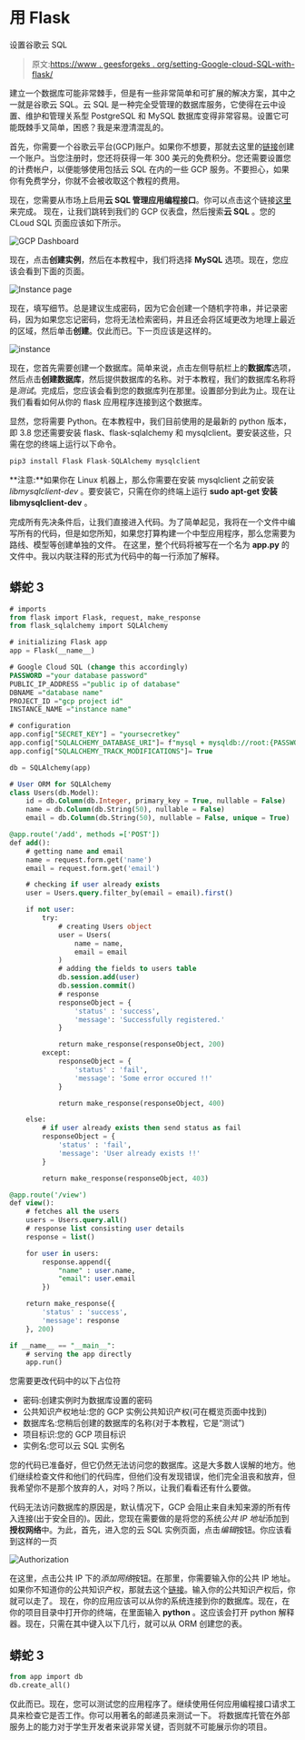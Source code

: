 # 用 Flask

设置谷歌云 SQL

> 原文:[https://www . geesforgeks . org/setting-Google-cloud-SQL-with-flask/](https://www.geeksforgeeks.org/setting-up-google-cloud-sql-with-flask/)

建立一个数据库可能非常棘手，但是有一些非常简单和可扩展的解决方案，其中之一就是谷歌云 SQL。云 SQL 是一种完全受管理的数据库服务，它使得在云中设置、维护和管理关系型 PostgreSQL 和 MySQL 数据库变得非常容易。设置它可能既棘手又简单，困惑？我是来澄清混乱的。

首先，你需要一个谷歌云平台(GCP)账户。如果你不想要，那就去这里的[链接](https://cloud.google.com/)创建一个账户。当您注册时，您还将获得一年 300 美元的免费积分。您还需要设置您的计费帐户，以便能够使用包括云 SQL 在内的一些 GCP 服务。不要担心，如果你有免费学分，你就不会被收取这个教程的费用。

现在，您需要从市场上启用**云 SQL 管理应用编程接口**。你可以点击这个链接[这里](https://console.cloud.google.com/marketplace/details/google/sqladmin.googleapis.com?q=Cloud%20SQL%20Admin%20API)来完成。
现在，让我们跳转到我们的 GCP 仪表盘，然后搜索**云 SQL** 。您的 CLoud SQL 页面应该如下所示。

![GCP Dashboard](img/c3d8557be500c608307658ef5598a9b1.png)

现在，点击**创建实例**，然后在本教程中，我们将选择 **MySQL** 选项。现在，您应该会看到下面的页面。

![Instance page](img/d69c463ef926c88ab6b5042adb56e481.png)

现在，填写细节。总是建议生成密码，因为它会创建一个随机字符串，并记录密码，因为如果您忘记密码，您将无法检索密码，并且还会将区域更改为地理上最近的区域，然后单击**创建**。仅此而已。下一页应该是这样的。

![instance](img/8ffb17d07884c340f51e543a931bc526.png)

现在，您首先需要创建一个数据库。简单来说，点击左侧导航栏上的**数据库**选项，然后点击**创建数据库**，然后提供数据库的名称。对于本教程，我们的数据库名称将是*测试*。完成后，您应该会看到您的数据库列在那里。设置部分到此为止。现在让我们看看如何从你的 flask 应用程序连接到这个数据库。

显然，您将需要 Python。在本教程中，我们目前使用的是最新的 python 版本，即 3.8
您还需要安装 flask、flask-sqlalchemy 和 mysqlclient。要安装这些，只需在您的终端上运行以下命令。

```sql
pip3 install Flask Flask-SQLAlchemy mysqlclient
```

**注意:**如果你在 Linux 机器上，那么你需要在安装 mysqlclient 之前安装 *libmysqlclient-dev* 。要安装它，只需在你的终端上运行 **sudo apt-get 安装 libmysqlclient-dev** 。

完成所有先决条件后，让我们直接进入代码。为了简单起见，我将在一个文件中编写所有的代码，但是如您所知，如果您打算构建一个中型应用程序，那么您需要为路线、模型等创建单独的文件。
在这里，整个代码将被写在一个名为 **app.py** 的文件中。我以内联注释的形式为代码中的每一行添加了解释。

## 蟒蛇 3

```sql
# imports
from flask import Flask, request, make_response
from flask_sqlalchemy import SQLAlchemy

# initializing Flask app
app = Flask(__name__)

# Google Cloud SQL (change this accordingly)
PASSWORD ="your database password"
PUBLIC_IP_ADDRESS ="public ip of database"
DBNAME ="database name"
PROJECT_ID ="gcp project id"
INSTANCE_NAME ="instance name"

# configuration
app.config["SECRET_KEY"] = "yoursecretkey"
app.config["SQLALCHEMY_DATABASE_URI"]= f"mysql + mysqldb://root:{PASSWORD}@{PUBLIC_IP_ADDRESS}/{DBNAME}?unix_socket =/cloudsql/{PROJECT_ID}:{INSTANCE_NAME}"
app.config["SQLALCHEMY_TRACK_MODIFICATIONS"]= True

db = SQLAlchemy(app)

# User ORM for SQLAlchemy
class Users(db.Model):
    id = db.Column(db.Integer, primary_key = True, nullable = False)
    name = db.Column(db.String(50), nullable = False)
    email = db.Column(db.String(50), nullable = False, unique = True)

@app.route('/add', methods =['POST'])
def add():
    # getting name and email
    name = request.form.get('name')
    email = request.form.get('email')

    # checking if user already exists
    user = Users.query.filter_by(email = email).first()

    if not user:
        try:
            # creating Users object
            user = Users(
                name = name,
                email = email
            )
            # adding the fields to users table
            db.session.add(user)
            db.session.commit()
            # response
            responseObject = {
                'status' : 'success',
                'message': 'Successfully registered.'
            }

            return make_response(responseObject, 200)
        except:
            responseObject = {
                'status' : 'fail',
                'message': 'Some error occured !!'
            }

            return make_response(responseObject, 400)

    else:
        # if user already exists then send status as fail
        responseObject = {
            'status' : 'fail',
            'message': 'User already exists !!'
        }

        return make_response(responseObject, 403)

@app.route('/view')
def view():
    # fetches all the users
    users = Users.query.all()
    # response list consisting user details
    response = list()

    for user in users:
        response.append({
            "name" : user.name,
            "email": user.email
        })

    return make_response({
        'status' : 'success',
        'message': response
    }, 200)

if __name__ == "__main__":
    # serving the app directly
    app.run()
```

您需要更改代码中的以下占位符

*   密码:创建实例时为数据库设置的密码
*   公共知识产权地址:您的 GCP 实例公共知识产权(可在概览页面中找到)
*   数据库名:您稍后创建的数据库的名称(对于本教程，它是“测试”)
*   项目标识:您的 GCP 项目标识
*   实例名:您可以云 SQL 实例名

您的代码已准备好，但它仍然无法访问您的数据库。这是大多数人误解的地方。他们继续检查文件和他们的代码库，但他们没有发现错误，他们完全沮丧和放弃，但我希望你不是那个放弃的人，对吗？所以，让我们看看还有什么要做。

代码无法访问数据库的原因是，默认情况下，GCP 会阻止来自未知来源的所有传入连接(出于安全目的)。因此，您现在需要做的是将您的系统*公共 IP 地址*添加到**授权网络**中。为此，首先，进入您的云 SQL 实例页面，点击*编辑*按钮。你应该看到这样的一页

![Authorization](img/9385bd70bc6e8d691ce93e1b4f752f7e.png)

在这里，点击公共 IP 下的*添加网络*按钮。在那里，你需要输入你的公共 IP 地址。如果你不知道你的公共知识产权，那就去这个[链接](https://www.whatismyip.com/what-is-my-public-ip-address/)。输入你的公共知识产权后，你就可以走了。
现在，你的应用应该可以从你的系统连接到你的数据库。现在，在你的项目目录中打开你的终端，在里面输入 **python** 。这应该会打开 python 解释器。现在，只需在其中键入以下几行，就可以从 ORM 创建您的表。

## 蟒蛇 3

```sql
from app import db
db.create_all()
```

仅此而已。现在，您可以测试您的应用程序了。继续使用任何应用编程接口请求工具来检查它是否工作。你可以用著名的邮递员来测试一下。
将数据库托管在外部服务上的能力对于学生开发者来说非常关键，否则就不可能展示你的项目。